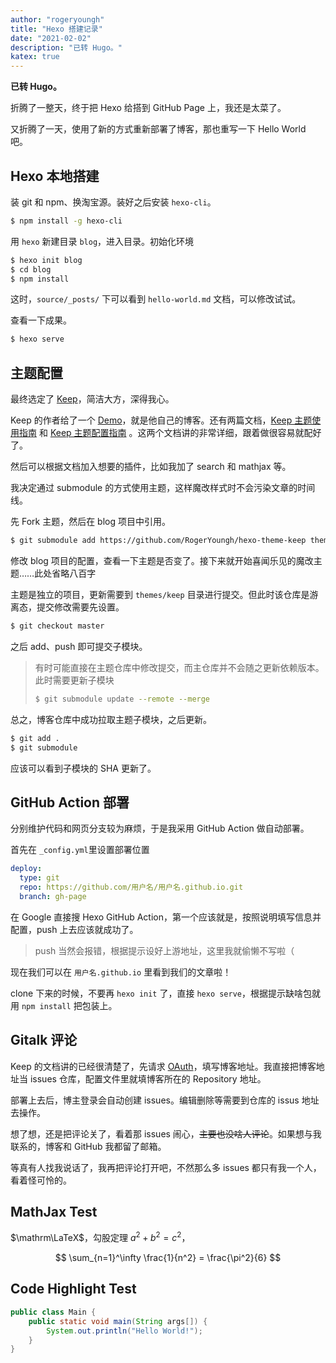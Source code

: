 ```yaml
---
author: "rogeryoungh"
title: "Hexo 搭建记录"
date: "2021-02-02"
description: "已转 Hugo。"
katex: true
---
```


**已转 Hugo。**

折腾了一整天，终于把 Hexo 给搭到 GitHub Page 上，我还是太菜了。

又折腾了一天，使用了新的方式重新部署了博客，那也重写一下 Hello World 吧。

## Hexo 本地搭建

装 git 和 npm、换淘宝源。装好之后安装 `hexo-cli`。

```bash
$ npm install -g hexo-cli
```

用 `hexo` 新建目录 `blog`，进入目录。初始化环境

```bash
$ hexo init blog
$ cd blog
$ npm install
```

这时，`source/_posts/` 下可以看到 `hello-world.md` 文档，可以修改试试。

查看一下成果。

```bash
$ hexo serve
```

## 主题配置

最终选定了 [Keep](https://github.com/XPoet/hexo-theme-keep)，简洁大方，深得我心。

Keep 的作者给了一个 [Demo](https://xpoet.cn)，就是他自己的博客。还有两篇文档，[Keep 主题使用指南](https://xpoet.cn/2020/04/Keep-%E4%B8%BB%E9%A2%98%E4%BD%BF%E7%94%A8%E6%8C%87%E5%8D%97/) 和 [Keep 主题配置指南](https://keep.xpoet.cn/2020/11/Keep-%E4%B8%BB%E9%A2%98%E9%85%8D%E7%BD%AE%E6%8C%87%E5%8D%97/) 。这两个文档讲的非常详细，跟着做很容易就配好了。

然后可以根据文档加入想要的插件，比如我加了 search 和 mathjax 等。

我决定通过 submodule 的方式使用主题，这样魔改样式时不会污染文章的时间线。

先 Fork 主题，然后在 blog 项目中引用。

```bash
$ git submodule add https://github.com/RogerYoungh/hexo-theme-keep themes/keep
```

修改 blog 项目的配置，查看一下主题是否变了。接下来就开始喜闻乐见的魔改主题……此处省略八百字

主题是独立的项目，更新需要到 `themes/keep` 目录进行提交。但此时该仓库是游离态，提交修改需要先设置。

```bash
$ git checkout master
```

之后 add、push 即可提交子模块。

> 有时可能直接在主题仓库中修改提交，而主仓库并不会随之更新依赖版本。此时需要更新子模块
> 
> ```bash
> $ git submodule update --remote --merge
> ```
> 

总之，博客仓库中成功拉取主题子模块，之后更新。

```bash
$ git add .
$ git submodule
```

应该可以看到子模块的 SHA 更新了。

## GitHub Action 部署

分别维护代码和网页分支较为麻烦，于是我采用 GitHub Action 做自动部署。

首先在 `_config.yml`里设置部署位置

```yml
deploy:
  type: git
  repo: https://github.com/用户名/用户名.github.io.git
  branch: gh-page
```

在 Google 直接搜 Hexo GitHub Action，第一个应该就是，按照说明填写信息并配置，push 上去应该就成功了。

> push 当然会报错，根据提示设好上游地址，这里我就偷懒不写啦（

现在我们可以在 `用户名.github.io` 里看到我们的文章啦！

clone 下来的时候，不要再 `hexo init` 了，直接 `hexo serve`，根据提示缺啥包就用 `npm install` 把包装上。

## Gitalk 评论

Keep 的文档讲的已经很清楚了，先请求 [OAuth](https://github.com/settings/applications/new)，填写博客地址。我直接把博客地址当 issues 仓库，配置文件里就填博客所在的 Repository 地址。

部署上去后，博主登录会自动创建 issues。编辑删除等需要到仓库的 issus 地址去操作。

想了想，还是把评论关了，看着那 issues 闹心，~~主要也没啥人评论~~。如果想与我联系的，博客和 GitHub 我都留了邮箱。 

等真有人找我说话了，我再把评论打开吧，不然那么多 issues 都只有我一个人，看着怪可怜的。

## MathJax Test

$\mathrm\LaTeX$，勾股定理 $a^2+b^2=c^2$，

$$
\sum_{n=1}^\infty \frac{1}{n^2} = \frac{\pi^2}{6}
$$

## Code Highlight Test

```java
public class Main {
    public static void main(String args[]) {
        System.out.println("Hello World!");
    }
}
```
